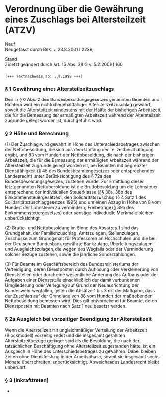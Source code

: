 Verordnung über die Gewährung eines Zuschlags bei Altersteilzeit (ATZV)
=======================================================================

Neuf  
Neugefasst durch Bek. v. 23.8.2001 I 2239;

Stand  
Zuletzt geändert durch Art. 15 Abs. 38 G v. 5.2.2009 I 160

### 

```
(+++ Textnachweis ab: 1.9.1998 +++)
```

### § 1 Gewährung eines Altersteilzeitzuschlags

Den in § 6 Abs. 2 des Bundesbesoldungsgesetzes genannten Beamten und Richtern wird ein nichtruhegehaltfähiger Altersteilzeitzuschlag gewährt, soweit die Altersteilzeit mindestens mit der Hälfte der bisherigen Arbeitszeit, die für die Bemessung der ermäßigten Arbeitszeit während der Altersteilzeit zugrunde gelegt worden ist, durchgeführt wird.

### § 2 Höhe und Berechnung

(1) Der Zuschlag wird gewährt in Höhe des Unterschiedsbetrages zwischen der Nettobesoldung, die sich aus dem Umfang der Teilzeitbeschäftigung ergibt, und 83 vom Hundert der Nettobesoldung, die nach der bisherigen Arbeitszeit, die für die Bemessung der ermäßigten Arbeitszeit während der Altersteilzeit zugrunde gelegt worden ist, bei Beamten mit begrenzter Dienstfähigkeit (§ 45 des Bundesbeamtengesetzes oder entsprechendes Landesrecht) unter Berücksichtigung des § 72a des Bundesbesoldungsgesetzes, zustehen würde. Zur Ermittlung dieser letztgenannten Nettobesoldung ist die Bruttobesoldung um die Lohnsteuer entsprechend der individuellen Steuerklasse (§§ 38a, 38b des Einkommensteuergesetzes), den Solidaritätszuschlag (§ 4 Satz 1 des Solidaritätszuschlaggesetzes 1995) und um einen Abzug in Höhe von 8 vom Hundert der Lohnsteuer zu vermindern; Freibeträge (§ 39a des Einkommensteuergesetzes) oder sonstige individuelle Merkmale bleiben unberücksichtigt.

(2) Brutto- und Nettobesoldung im Sinne des Absatzes 1 sind das Grundgehalt, der Familienzuschlag, Amtszulagen, Stellenzulagen, Zuschüsse zum Grundgehalt für Professoren an Hochschulen und die bei der Deutschen Bundesbank gewährte Bankzulage, Überleitungszulagen und Ausgleichszulagen, die wegen des Wegfalls oder der Verminderung solcher Bezüge zustehen, sowie die jährliche Sonderzahlungen.

(3) Für Beamte im Geschäftsbereich des Bundesministeriums der Verteidigung, deren Dienstposten durch Auflösung oder Verkleinerung von Dienststellen oder durch eine wesentliche Änderung des Aufbaus oder der Aufgaben einer Dienststelle einschließlich der damit verbundenen Umgliederung oder Verlegung auf Grund der Neuausrichtung der Bundeswehr wegfallen, gelten die Absätze 1 bis 3 mit der Maßgabe, dass der Zuschlag auf der Grundlage von 88 vom Hundert der maßgebenden Nettobesoldung bemessen wird. Dies gilt entsprechend für Beamte, deren Dienstposten mit Beamten nach Satz 1 neu besetzt werden.

### § 2a Ausgleich bei vorzeitiger Beendigung der Altersteilzeit

Wenn die Altersteilzeit mit ungleichmäßiger Verteilung der Arbeitszeit (Blockmodell) vorzeitig endet und die insgesamt gezahlten Altersteilzeitbezüge geringer sind als die Besoldung, die nach der tatsächlichen Beschäftigung ohne Altersteilzeit zugestanden hätte, ist ein Ausgleich in Höhe des Unterschiedsbetrages zu gewähren. Dabei bleiben Zeiten ohne Dienstleistung in der Arbeitsphase, soweit sie insgesamt sechs Monate überschreiten, unberücksichtigt. Abweichendes Landesrecht bleibt unberührt.

### § 3 (Inkrafttreten)

-
